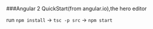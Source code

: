 ###Angular 2 QuickStart(from angular.io),the hero editor

run `npm install` -> `tsc -p src` -> `npm start`
